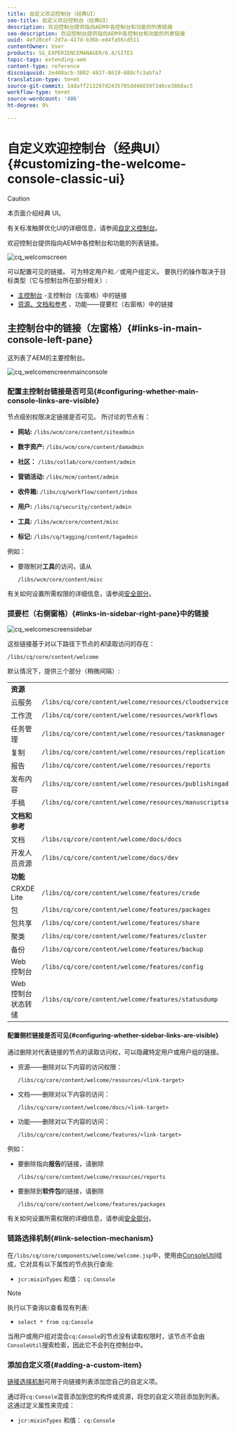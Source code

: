```yaml
---
title: 自定义欢迎控制台（经典UI）
seo-title: 自定义欢迎控制台（经典UI）
description: 欢迎控制台提供指向AEM中各控制台和功能的列表链接
seo-description: 欢迎控制台提供指向AEM中各控制台和功能的列表链接
uuid: 4ef20cef-2d7a-417d-b36b-ed4fa56cd511
contentOwner: User
products: SG_EXPERIENCEMANAGER/6.4/SITES
topic-tags: extending-aem
content-type: reference
discoiquuid: 2e408acb-3802-4837-8619-688cfc3abfa7
translation-type: tm+mt
source-git-commit: 14daff213297d2435765dd46039f346ce3868ac5
workflow-type: tm+mt
source-wordcount: '486'
ht-degree: 9%

---
```



# 自定义欢迎控制台（经典UI）{#customizing-the-welcome-console-classic-ui}

>[!CAUTION]
>
>本页面介绍经典 UI。
>
>有关标准触屏优化UI的详细信息，请参阅[自定义控制台](/help/sites-developing/customizing-consoles-touch.md)。

欢迎控制台提供指向AEM中各控制台和功能的列表链接。

![cq_welcomscreen](assets/cq_welcomescreen.png)

可以配置可见的链接。 可为特定用户和／或用户组定义。 要执行的操作取决于目标类型（它与控制台所在部分相关）:

* [主控制台](#links-in-main-console-left-pane) -主控制台（左窗格）中的链接
* [资源、文档和参考](#links-in-sidebar-right-pane) 、功能——提要栏（右窗格）中的链接

## 主控制台中的链接（左窗格）{#links-in-main-console-left-pane}

这列表了AEM的主要控制台。

![cq_welcomencreenmainconsole](assets/cq_welcomescreenmainconsole.png)

### 配置主控制台链接是否可见{#configuring-whether-main-console-links-are-visible}

节点级别权限决定链接是否可见。 所讨论的节点有：

* **网站:** `/libs/wcm/core/content/siteadmin`

* **数字资产:** `/libs/wcm/core/content/damadmin`

* **社区：** `/libs/collab/core/content/admin`

* **营销活动:** `/libs/mcm/content/admin`

* **收件箱:** `/libs/cq/workflow/content/inbox`

* **用户:** `/libs/cq/security/content/admin`

* **工具:** `/libs/wcm/core/content/misc`

* **标记:** `/libs/cq/tagging/content/tagadmin`

例如：

* 要限制对&#x200B;**工具**&#x200B;的访问，请从

   `/libs/wcm/core/content/misc`

有关如何设置所需权限的详细信息，请参阅[安全部分](/help/sites-administering/security.md)。

### 提要栏（右侧窗格）{#links-in-sidebar-right-pane}中的链接

![cq_welcomescreensidebar](assets/cq_welcomescreensidebar.png)

这些链接基于对以下路径下节点的&#x200B;*和*&#x200B;读取访问的存在：

`/libs/cq/core/content/welcome`

默认情况下，提供三个部分（稍微间隔）:

<table> 
 <tbody> 
  <tr> 
   <td><strong>资源</strong></td> 
   <td> </td> 
  </tr> 
  <tr> 
   <td> 云服务</td> 
   <td><code>/libs/cq/core/content/welcome/resources/cloudservices</code></td> 
  </tr> 
  <tr> 
   <td> 工作流</td> 
   <td><code>/libs/cq/core/content/welcome/resources/workflows</code></td> 
  </tr> 
  <tr> 
   <td> 任务管理</td> 
   <td><code>/libs/cq/core/content/welcome/resources/taskmanager</code></td> 
  </tr> 
  <tr> 
   <td> 复制</td> 
   <td><code>/libs/cq/core/content/welcome/resources/replication</code></td> 
  </tr> 
  <tr> 
   <td> 报告</td> 
   <td><code>/libs/cq/core/content/welcome/resources/reports</code></td> 
  </tr> 
  <tr> 
   <td> 发布内容</td> 
   <td><code>/libs/cq/core/content/welcome/resources/publishingadmin</code></td> 
  </tr> 
  <tr> 
   <td> 手稿</td> 
   <td><code>/libs/cq/core/content/welcome/resources/manuscriptsadmin</code></td> 
  </tr> 
  <tr> 
   <td><strong>文档和参考</strong></td> 
   <td> </td> 
  </tr> 
  <tr> 
   <td> 文档</td> 
   <td><code>/libs/cq/core/content/welcome/docs/docs</code></td> 
  </tr> 
  <tr> 
   <td> 开发人员资源</td> 
   <td><code>/libs/cq/core/content/welcome/docs/dev</code></td> 
  </tr> 
  <tr> 
   <td><strong>功能</strong></td> 
   <td> </td> 
  </tr> 
  <tr> 
   <td> CRXDE Lite</td> 
   <td><code>/libs/cq/core/content/welcome/features/crxde</code></td> 
  </tr> 
  <tr> 
   <td> 包</td> 
   <td><code>/libs/cq/core/content/welcome/features/packages</code></td> 
  </tr> 
  <tr> 
   <td> 包共享</td> 
   <td><code>/libs/cq/core/content/welcome/features/share</code></td> 
  </tr> 
  <tr> 
   <td> 聚类</td> 
   <td><code>/libs/cq/core/content/welcome/features/cluster</code></td> 
  </tr> 
  <tr> 
   <td> 备份</td> 
   <td><code>/libs/cq/core/content/welcome/features/backup</code></td> 
  </tr> 
  <tr> 
   <td> Web 控制台<br /> </td> 
   <td><code>/libs/cq/core/content/welcome/features/config</code></td> 
  </tr> 
  <tr> 
   <td> Web 控制台状态转储<br /> </td> 
   <td><code>/libs/cq/core/content/welcome/features/statusdump</code></td> 
  </tr> 
 </tbody> 
</table>

#### 配置侧栏链接是否可见{#configuring-whether-sidebar-links-are-visible}

通过删除对代表链接的节点的读取访问权，可以隐藏特定用户或用户组的链接。

* 资源——删除对以下内容的访问权限：

   `/libs/cq/core/content/welcome/resources/<link-target>`

* 文档——删除对以下内容的访问：

   `/libs/cq/core/content/welcome/docs/<link-target>`

* 功能——删除对以下内容的访问：

   `/libs/cq/core/content/welcome/features/<link-target>`

例如：

* 要删除指向&#x200B;**报告**&#x200B;的链接，请删除

   `/libs/cq/core/content/welcome/resources/reports`

* 要删除到&#x200B;**软件包**&#x200B;的链接，请删除

   `/libs/cq/core/content/welcome/features/packages`

有关如何设置所需权限的详细信息，请参阅[安全部分](/help/sites-administering/security.md)。

### 链路选择机制{#link-selection-mechanism}

在`/libs/cq/core/components/welcome/welcome.jsp`中，使用由[ConsoleUtil](https://helpx.adobe.com/experience-manager/6-4/sites/developing/using/reference-materials/javadoc/com/day/cq/commons/ConsoleUtil.html)组成，它对具有以下属性的节点执行查询:

* `jcr:mixinTypes` 和值：  `cq:Console`

>[!NOTE]
>
>执行以下查询以查看现有列表:
>
>* `select * from cq:Console`

>



当用户或用户组对混合`cq:Console`的节点没有读取权限时，该节点不会由`ConsoleUtil`搜索检索，因此它不会列在控制台中。

### 添加自定义项{#adding-a-custom-item}

[链接选择机制](#link-selection-mechanism)可用于向链接列表添加您自己的自定义项。

通过将`cq:Console`混音添加到您的构件或资源，将您的自定义项目添加到列表。 这通过定义属性来完成：

* `jcr:mixinTypes` 和值：  `cq:Console`

